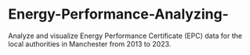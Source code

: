 # Energy-Performance-Analyzing-
Analyze and visualize Energy Performance Certificate (EPC) data for the local authorities in Manchester from 2013 to 2023.
